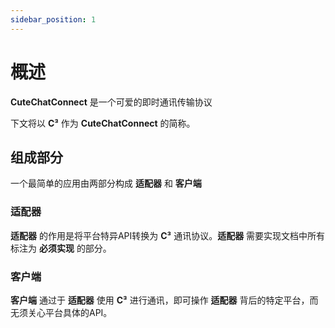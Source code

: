 ```yaml
---
sidebar_position: 1
---
```


# 概述

**CuteChatConnect** 是一个可爱的即时通讯传输协议

下文将以 **C³** 作为 **CuteChatConnect** 的简称。

## 组成部分

一个最简单的应用由两部分构成 **适配器** 和 **客户端**

### 适配器

**适配器** 的作用是将平台特异API转换为 **C³** 通讯协议。**适配器** 需要实现文档中所有标注为 **必须实现** 的部分。

### 客户端

**客户端** 通过于 **适配器** 使用 **C³** 进行通讯，即可操作 **适配器** 背后的特定平台，而无须关心平台具体的API。